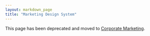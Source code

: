 ```yaml
---
layout: markdown_page
title: "Marketing Design System"
---
```


This page has been deprecated and moved to [Corporate Marketing](https://github.com/daijapan/test/tree/master/marketing/corporate-marketing/#design/index.html.md). 
